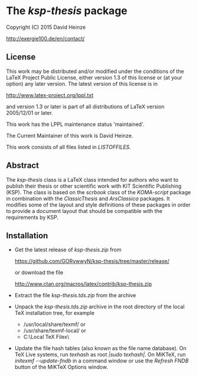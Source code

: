 # The *ksp-thesis* package

Copyright (C) 2015 David Heinze

http://exergie100.de/en/contact/


## License

This work may be distributed and/or modified under the conditions of the LaTeX 
Project Public License, either version 1.3 of this license or (at your option) 
any later version. The latest version of this license is in

http://www.latex-project.org/lppl.txt

and version 1.3 or later is part of all distributions of LaTeX version 
2005/12/01 or later.

This work has the LPPL maintenance status 'maintained'.

The Current Maintainer of this work is David Heinze.

This work consists of all files listed in *LISTOFFILES*.


## Abstract

The *ksp-thesis* class is a LaTeX class intended for authors who want to publish 
their thesis or other scientific work with KIT Scientific Publishing (KSP). The 
class is based on the *scrbook* class of the *KOMA-script* package in 
combination with the *ClassicThesis* and *ArsClassica* packages. It modifies 
some of the layout and style definitions of these packages in order to provide 
a document layout that should be compatible with the requirements by KSP.

## Installation

- Get the latest release of *ksp-thesis.zip* from

  https://github.com/GORywwyN/ksp-thesis/tree/master/release/

  or download the file

  http://www.ctan.org/macros/latex/contrib/ksp-thesis.zip

- Extract the file *ksp-thesis.tds.zip* from the archive 

- Unpack the *ksp-thesis.tds.zip* archive in the root directory of the local TeX installation tree, 
  for example
  - /usr/local/share/texmf/ or
  - /usr/share/texmf-local/ or
  - C:\Local TeX Filex\
- Update the file hash tables (also known as the file name database).
  On TeX Live systems, run *texhash* as root *|sudo texhash|*. On MiKTeX, run 
  *initexmf --update-fndb* in a command window or use the *Refresh FNDB* 
  button of the MiKTeX Options window.